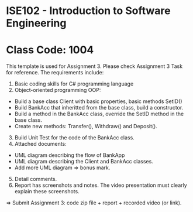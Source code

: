 # ISE102 - Introduction to Software Engineering
# Class Code: 1004

This template is used for Assignment 3. Please check Assignment 3 Task for reference. The requirements include:

1. Basic coding skills for C# programming language
2. Object-oriented programming OOP:
- Build a base class Client with basic properties, basic methods SetID()
- Build BankAcc that inheritted from the base class, build a constructor.
- Build a method in the BankAcc class, override the SetID method in the base class. 
- Create new methods: Transfer(), Withdraw() and Deposit().
3. Build Unit Test for the code of the BankAcc class.
4. Attached documents:
- UML diagram describing the flow of BankApp
- UML diagram describing the Client and BankAcc classes. 
- Add more UML diagram => bonus mark.
5. Detail comments.
6. Report has screenshots and notes. The video presentation must clearly explain these screenshots.

=> Submit Assignment 3: code zip file + report + recorded video (or link).